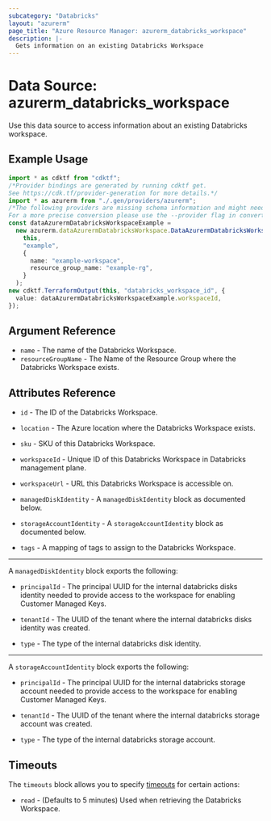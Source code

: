 ```yaml
---
subcategory: "Databricks"
layout: "azurerm"
page_title: "Azure Resource Manager: azurerm_databricks_workspace"
description: |-
  Gets information on an existing Databricks Workspace
---
```


# Data Source: azurerm\_databricks\_workspace

Use this data source to access information about an existing Databricks workspace.

## Example Usage

```typescript
import * as cdktf from "cdktf";
/*Provider bindings are generated by running cdktf get.
See https://cdk.tf/provider-generation for more details.*/
import * as azurerm from "./.gen/providers/azurerm";
/*The following providers are missing schema information and might need manual adjustments to synthesize correctly: azurerm.
For a more precise conversion please use the --provider flag in convert.*/
const dataAzurermDatabricksWorkspaceExample =
  new azurerm.dataAzurermDatabricksWorkspace.DataAzurermDatabricksWorkspace(
    this,
    "example",
    {
      name: "example-workspace",
      resource_group_name: "example-rg",
    }
  );
new cdktf.TerraformOutput(this, "databricks_workspace_id", {
  value: dataAzurermDatabricksWorkspaceExample.workspaceId,
});

```

## Argument Reference

* `name` - The name of the Databricks Workspace.
* `resourceGroupName` - The Name of the Resource Group where the Databricks Workspace exists.

## Attributes Reference

*   `id` - The ID of the Databricks Workspace.

*   `location` - The Azure location where the Databricks Workspace exists.

*   `sku` - SKU of this Databricks Workspace.

*   `workspaceId` - Unique ID of this Databricks Workspace in Databricks management plane.

*   `workspaceUrl` - URL this Databricks Workspace is accessible on.

*   `managedDiskIdentity` - A `managedDiskIdentity` block as documented below.

*   `storageAccountIdentity` - A `storageAccountIdentity` block as documented below.

*   `tags` - A mapping of tags to assign to the Databricks Workspace.

***

A `managedDiskIdentity` block exports the following:

*   `principalId` - The principal UUID for the internal databricks disks identity needed to provide access to the workspace for enabling Customer Managed Keys.

*   `tenantId` - The UUID of the tenant where the internal databricks disks identity was created.

*   `type` - The type of the internal databricks disk identity.

***

A `storageAccountIdentity` block exports the following:

*   `principalId` - The principal UUID for the internal databricks storage account needed to provide access to the workspace for enabling Customer Managed Keys.

*   `tenantId` - The UUID of the tenant where the internal databricks storage account was created.

*   `type` - The type of the internal databricks storage account.

## Timeouts

The `timeouts` block allows you to specify [timeouts](https://www.terraform.io/language/resources/syntax#operation-timeouts) for certain actions:

* `read` - (Defaults to 5 minutes) Used when retrieving the Databricks Workspace.
